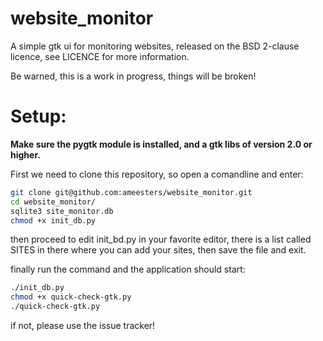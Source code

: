 website_monitor
===============

A simple gtk ui for monitoring websites, released on the BSD 2-clause licence, see LICENCE for more information.

Be warned, this is a work in progress, things will be broken!

# Setup:
<b>Make sure the pygtk module is installed, and a gtk libs of version 2.0 or higher.</b>

First we need to clone this repository, so open a comandline and enter:
```bash
git clone git@github.com:ameesters/website_monitor.git
cd website_monitor/
sqlite3 site_monitor.db
chmod +x init_db.py
```
then proceed to edit init_bd.py in your favorite editor, there is a list called SITES in there where you can add your sites, then save the file and exit.

finally run the command and the application should start:
```bash
./init_db.py
chmod +x quick-check-gtk.py
./quick-check-gtk.py
```
if not, please use the issue tracker!